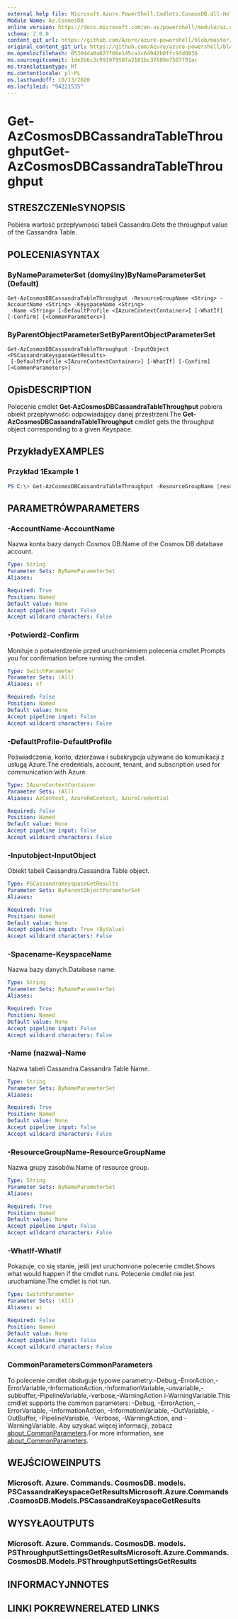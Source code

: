 ```yaml
---
external help file: Microsoft.Azure.PowerShell.Cmdlets.CosmosDB.dll-Help.xml
Module Name: Az.CosmosDB
online version: https://docs.microsoft.com/en-us/powershell/module/az.cosmosdb/get-azcosmosdbcassandratablethroughput
schema: 2.0.0
content_git_url: https://github.com/Azure/azure-powershell/blob/master/src/CosmosDB/CosmosDB/help/Get-AzCosmosDBCassandraTableThroughput.md
original_content_git_url: https://github.com/Azure/azure-powershell/blob/master/src/CosmosDB/CosmosDB/help/Get-AzCosmosDBCassandraTableThroughput.md
ms.openlocfilehash: 05304da0a027f66e145ca1c64942b0ffc9fd0936
ms.sourcegitcommit: 1de2b6c3c99197958fa2101bc37680e7507f91ac
ms.translationtype: MT
ms.contentlocale: pl-PL
ms.lasthandoff: 10/13/2020
ms.locfileid: "94221535"
---
```

# <span data-ttu-id="1425b-101">Get-AzCosmosDBCassandraTableThroughput</span><span class="sxs-lookup"><span data-stu-id="1425b-101">Get-AzCosmosDBCassandraTableThroughput</span></span>

## <span data-ttu-id="1425b-102">STRESZCZENIe</span><span class="sxs-lookup"><span data-stu-id="1425b-102">SYNOPSIS</span></span>
<span data-ttu-id="1425b-103">Pobiera wartość przepływności tabeli Cassandra.</span><span class="sxs-lookup"><span data-stu-id="1425b-103">Gets the throughput value of the Cassandra Table.</span></span>

## <span data-ttu-id="1425b-104">POLECENIA</span><span class="sxs-lookup"><span data-stu-id="1425b-104">SYNTAX</span></span>

### <span data-ttu-id="1425b-105">ByNameParameterSet (domyślny)</span><span class="sxs-lookup"><span data-stu-id="1425b-105">ByNameParameterSet (Default)</span></span>
```
Get-AzCosmosDBCassandraTableThroughput -ResourceGroupName <String> -AccountName <String> -KeyspaceName <String>
 -Name <String> [-DefaultProfile <IAzureContextContainer>] [-WhatIf] [-Confirm] [<CommonParameters>]
```

### <span data-ttu-id="1425b-106">ByParentObjectParameterSet</span><span class="sxs-lookup"><span data-stu-id="1425b-106">ByParentObjectParameterSet</span></span>
```
Get-AzCosmosDBCassandraTableThroughput -InputObject <PSCassandraKeyspaceGetResults>
 [-DefaultProfile <IAzureContextContainer>] [-WhatIf] [-Confirm] [<CommonParameters>]
```

## <span data-ttu-id="1425b-107">Opis</span><span class="sxs-lookup"><span data-stu-id="1425b-107">DESCRIPTION</span></span>
<span data-ttu-id="1425b-108">Polecenie cmdlet **Get-AzCosmosDBCassandraTableThroughput** pobiera obiekt przepływności odpowiadający danej przestrzeni.</span><span class="sxs-lookup"><span data-stu-id="1425b-108">The **Get-AzCosmosDBCassandraTableThroughput** cmdlet gets the throughput object corresponding to a given Keyspace.</span></span>

## <span data-ttu-id="1425b-109">Przykłady</span><span class="sxs-lookup"><span data-stu-id="1425b-109">EXAMPLES</span></span>

### <span data-ttu-id="1425b-110">Przykład 1</span><span class="sxs-lookup"><span data-stu-id="1425b-110">Example 1</span></span>
```powershell
PS C:\> Get-AzCosmosDBCassandraTableThroughput -ResourceGroupName {resourceGroupName} -AccountName {accountName} -Keyspace {keyspaceName} -Name {tableName}
```

## <span data-ttu-id="1425b-111">PARAMETRÓW</span><span class="sxs-lookup"><span data-stu-id="1425b-111">PARAMETERS</span></span>

### <span data-ttu-id="1425b-112">-AccountName</span><span class="sxs-lookup"><span data-stu-id="1425b-112">-AccountName</span></span>
<span data-ttu-id="1425b-113">Nazwa konta bazy danych Cosmos DB.</span><span class="sxs-lookup"><span data-stu-id="1425b-113">Name of the Cosmos DB database account.</span></span>

```yaml
Type: String
Parameter Sets: ByNameParameterSet
Aliases:

Required: True
Position: Named
Default value: None
Accept pipeline input: False
Accept wildcard characters: False
```

### <span data-ttu-id="1425b-114">-Potwierdź</span><span class="sxs-lookup"><span data-stu-id="1425b-114">-Confirm</span></span>
<span data-ttu-id="1425b-115">Monituje o potwierdzenie przed uruchomieniem polecenia cmdlet.</span><span class="sxs-lookup"><span data-stu-id="1425b-115">Prompts you for confirmation before running the cmdlet.</span></span>

```yaml
Type: SwitchParameter
Parameter Sets: (All)
Aliases: cf

Required: False
Position: Named
Default value: None
Accept pipeline input: False
Accept wildcard characters: False
```

### <span data-ttu-id="1425b-116">-DefaultProfile</span><span class="sxs-lookup"><span data-stu-id="1425b-116">-DefaultProfile</span></span>
<span data-ttu-id="1425b-117">Poświadczenia, konto, dzierżawa i subskrypcja używane do komunikacji z usługą Azure.</span><span class="sxs-lookup"><span data-stu-id="1425b-117">The credentials, account, tenant, and subscription used for communication with Azure.</span></span>

```yaml
Type: IAzureContextContainer
Parameter Sets: (All)
Aliases: AzContext, AzureRmContext, AzureCredential

Required: False
Position: Named
Default value: None
Accept pipeline input: False
Accept wildcard characters: False
```

### <span data-ttu-id="1425b-118">-Inputobject</span><span class="sxs-lookup"><span data-stu-id="1425b-118">-InputObject</span></span>
<span data-ttu-id="1425b-119">Obiekt tabeli Cassandra.</span><span class="sxs-lookup"><span data-stu-id="1425b-119">Cassandra Table object.</span></span>

```yaml
Type: PSCassandraKeyspaceGetResults
Parameter Sets: ByParentObjectParameterSet
Aliases:

Required: True
Position: Named
Default value: None
Accept pipeline input: True (ByValue)
Accept wildcard characters: False
```

### <span data-ttu-id="1425b-120">-Spacename</span><span class="sxs-lookup"><span data-stu-id="1425b-120">-KeyspaceName</span></span>
<span data-ttu-id="1425b-121">Nazwa bazy danych.</span><span class="sxs-lookup"><span data-stu-id="1425b-121">Database name.</span></span>

```yaml
Type: String
Parameter Sets: ByNameParameterSet
Aliases:

Required: True
Position: Named
Default value: None
Accept pipeline input: False
Accept wildcard characters: False
```

### <span data-ttu-id="1425b-122">-Name (nazwa)</span><span class="sxs-lookup"><span data-stu-id="1425b-122">-Name</span></span>
<span data-ttu-id="1425b-123">Nazwa tabeli Cassandra.</span><span class="sxs-lookup"><span data-stu-id="1425b-123">Cassandra Table Name.</span></span>

```yaml
Type: String
Parameter Sets: ByNameParameterSet
Aliases:

Required: True
Position: Named
Default value: None
Accept pipeline input: False
Accept wildcard characters: False
```

### <span data-ttu-id="1425b-124">-ResourceGroupName</span><span class="sxs-lookup"><span data-stu-id="1425b-124">-ResourceGroupName</span></span>
<span data-ttu-id="1425b-125">Nazwa grupy zasobów.</span><span class="sxs-lookup"><span data-stu-id="1425b-125">Name of resource group.</span></span>

```yaml
Type: String
Parameter Sets: ByNameParameterSet
Aliases:

Required: True
Position: Named
Default value: None
Accept pipeline input: False
Accept wildcard characters: False
```

### <span data-ttu-id="1425b-126">-WhatIf</span><span class="sxs-lookup"><span data-stu-id="1425b-126">-WhatIf</span></span>
<span data-ttu-id="1425b-127">Pokazuje, co się stanie, jeśli jest uruchomione polecenie cmdlet.</span><span class="sxs-lookup"><span data-stu-id="1425b-127">Shows what would happen if the cmdlet runs.</span></span>
<span data-ttu-id="1425b-128">Polecenie cmdlet nie jest uruchamiane.</span><span class="sxs-lookup"><span data-stu-id="1425b-128">The cmdlet is not run.</span></span>

```yaml
Type: SwitchParameter
Parameter Sets: (All)
Aliases: wi

Required: False
Position: Named
Default value: None
Accept pipeline input: False
Accept wildcard characters: False
```

### <span data-ttu-id="1425b-129">CommonParameters</span><span class="sxs-lookup"><span data-stu-id="1425b-129">CommonParameters</span></span>
<span data-ttu-id="1425b-130">To polecenie cmdlet obsługuje typowe parametry:-Debug,-ErrorAction,-ErrorVariable,-InformationAction,-InformationVariable,-unvariable,-subbuffer,-PipelineVariable,-verbose,-WarningAction i-WarningVariable.</span><span class="sxs-lookup"><span data-stu-id="1425b-130">This cmdlet supports the common parameters: -Debug, -ErrorAction, -ErrorVariable, -InformationAction, -InformationVariable, -OutVariable, -OutBuffer, -PipelineVariable, -Verbose, -WarningAction, and -WarningVariable.</span></span> <span data-ttu-id="1425b-131">Aby uzyskać więcej informacji, zobacz [about_CommonParameters](http://go.microsoft.com/fwlink/?LinkID=113216).</span><span class="sxs-lookup"><span data-stu-id="1425b-131">For more information, see [about_CommonParameters](http://go.microsoft.com/fwlink/?LinkID=113216).</span></span>

## <span data-ttu-id="1425b-132">WEJŚCIOWE</span><span class="sxs-lookup"><span data-stu-id="1425b-132">INPUTS</span></span>

### <span data-ttu-id="1425b-133">Microsoft. Azure. Commands. CosmosDB. models. PSCassandraKeyspaceGetResults</span><span class="sxs-lookup"><span data-stu-id="1425b-133">Microsoft.Azure.Commands.CosmosDB.Models.PSCassandraKeyspaceGetResults</span></span>

## <span data-ttu-id="1425b-134">WYSYŁA</span><span class="sxs-lookup"><span data-stu-id="1425b-134">OUTPUTS</span></span>

### <span data-ttu-id="1425b-135">Microsoft. Azure. Commands. CosmosDB. models. PSThroughputSettingsGetResults</span><span class="sxs-lookup"><span data-stu-id="1425b-135">Microsoft.Azure.Commands.CosmosDB.Models.PSThroughputSettingsGetResults</span></span>

## <span data-ttu-id="1425b-136">INFORMACYJN</span><span class="sxs-lookup"><span data-stu-id="1425b-136">NOTES</span></span>

## <span data-ttu-id="1425b-137">LINKI POKREWNE</span><span class="sxs-lookup"><span data-stu-id="1425b-137">RELATED LINKS</span></span>
